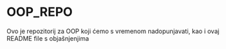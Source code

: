 # OOP_REPO

Ovo je repozitorij za OOP koji ćemo s vremenom nadopunjavati, kao i ovaj README file s objašnjenjima
